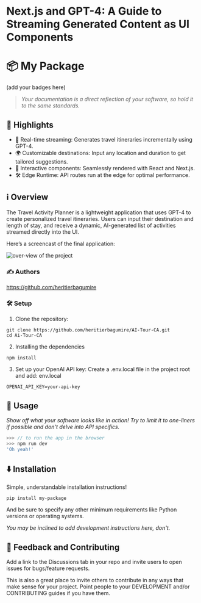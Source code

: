 # Next.js and GPT-4: A Guide to Streaming Generated Content as UI Components

# 📦 My Package

(add your badges here)

> *Your documentation is a direct reflection of your software, so hold it to the same standards.*


## 🌟 Highlights
- 🚀 Real-time streaming: Generates travel itineraries incrementally using GPT-4.
- 🌍 Customizable destinations: Input any location and duration to get tailored suggestions.
- 🧩 Interactive components: Seamlessly rendered with React and Next.js.
- 🛠️ Edge Runtime: API routes run at the edge for optimal performance.


## ℹ️ Overview

The Travel Activity Planner is a lightweight application that uses GPT-4 to create personalized travel itineraries. Users can input their destination and length of stay, and receive a dynamic, AI-generated list of activities streamed directly into the UI.

Here’s a screencast of the final application:

![over-view of the project](https://github.com/user-attachments/assets/47e19972-1186-4a8f-b825-55e757b3c1f2)



### ✍️ Authors
 https://github.com/heritierbagumire

### 🛠️ Setup
1. Clone the repository:
   
 ```
git clone https://github.com/heritierbagumire/AI-Tour-CA.git
cd Ai-Tour-CA
```
2. Installing the dependencies
```
npm install 
```
3. Set up your OpenAI API key:
 Create a .env.local file in the project root and add:
  env.local
```
OPENAI_API_KEY=your-api-key
```


## 🚀 Usage

*Show off what your software looks like in action! Try to limit it to one-liners if possible and don't delve into API specifics.*

```js
>>> // to run the app in the browser 
>>> npm run dev
'Oh yeah!'
```


## ⬇️ Installation

Simple, understandable installation instructions!

```bash
pip install my-package
```

And be sure to specify any other minimum requirements like Python versions or operating systems.

*You may be inclined to add development instructions here, don't.*


## 💭 Feedback and Contributing

Add a link to the Discussions tab in your repo and invite users to open issues for bugs/feature requests.

This is also a great place to invite others to contribute in any ways that make sense for your project. Point people to your DEVELOPMENT and/or CONTRIBUTING guides if you have them.
